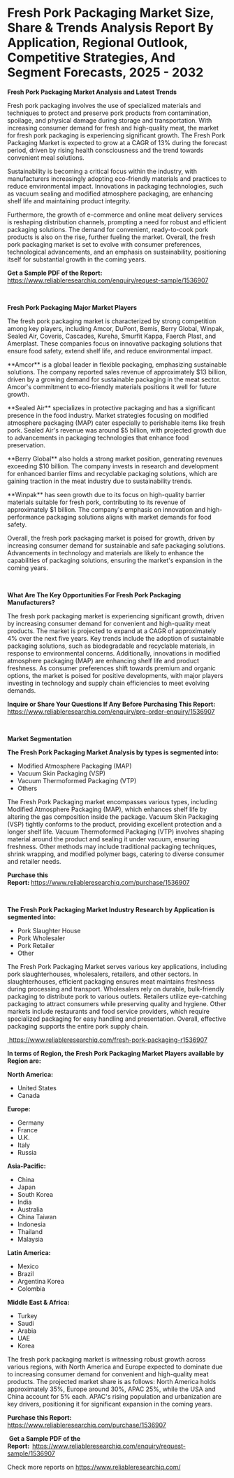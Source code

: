 <p><h1>Fresh Pork Packaging Market Size, Share & Trends Analysis Report By Application, Regional Outlook, Competitive Strategies, And Segment Forecasts, 2025 - 2032</h1></p><p><strong>Fresh Pork Packaging Market Analysis and Latest Trends</strong></p>
<p><p>Fresh pork packaging involves the use of specialized materials and techniques to protect and preserve pork products from contamination, spoilage, and physical damage during storage and transportation. With increasing consumer demand for fresh and high-quality meat, the market for fresh pork packaging is experiencing significant growth. The Fresh Pork Packaging Market is expected to grow at a CAGR of 13% during the forecast period, driven by rising health consciousness and the trend towards convenient meal solutions.</p><p>Sustainability is becoming a critical focus within the industry, with manufacturers increasingly adopting eco-friendly materials and practices to reduce environmental impact. Innovations in packaging technologies, such as vacuum sealing and modified atmosphere packaging, are enhancing shelf life and maintaining product integrity.</p><p>Furthermore, the growth of e-commerce and online meat delivery services is reshaping distribution channels, prompting a need for robust and efficient packaging solutions. The demand for convenient, ready-to-cook pork products is also on the rise, further fueling the market. Overall, the fresh pork packaging market is set to evolve with consumer preferences, technological advancements, and an emphasis on sustainability, positioning itself for substantial growth in the coming years.</p></p>
<p><strong>Get a Sample PDF of the Report:&nbsp;</strong> <a href="https://www.reliableresearchiq.com/enquiry/request-sample/1536907?utm_campaign=104&utm_medium=2&utm_source=Github&utm_content=ia&utm_term=02022025&utm_id=fresh-pork-packaging">https://www.reliableresearchiq.com/enquiry/request-sample/1536907</a></p>
<p>&nbsp;</p>
<p><strong>Fresh Pork Packaging Major Market Players</strong></p>
<p><p>The fresh pork packaging market is characterized by strong competition among key players, including Amcor, DuPont, Bemis, Berry Global, Winpak, Sealed Air, Coveris, Cascades, Kureha, Smurfit Kappa, Faerch Plast, and Amerplast. These companies focus on innovative packaging solutions that ensure food safety, extend shelf life, and reduce environmental impact.</p><p>**Amcor** is a global leader in flexible packaging, emphasizing sustainable solutions. The company reported sales revenue of approximately $13 billion, driven by a growing demand for sustainable packaging in the meat sector. Amcor's commitment to eco-friendly materials positions it well for future growth.</p><p>**Sealed Air** specializes in protective packaging and has a significant presence in the food industry. Market strategies focusing on modified atmosphere packaging (MAP) cater especially to perishable items like fresh pork. Sealed Air's revenue was around $5 billion, with projected growth due to advancements in packaging technologies that enhance food preservation.</p><p>**Berry Global** also holds a strong market position, generating revenues exceeding $10 billion. The company invests in research and development for enhanced barrier films and recyclable packaging solutions, which are gaining traction in the meat industry due to sustainability trends.</p><p>**Winpak** has seen growth due to its focus on high-quality barrier materials suitable for fresh pork, contributing to its revenue of approximately $1 billion. The company's emphasis on innovation and high-performance packaging solutions aligns with market demands for food safety.</p><p>Overall, the fresh pork packaging market is poised for growth, driven by increasing consumer demand for sustainable and safe packaging solutions. Advancements in technology and materials are likely to enhance the capabilities of packaging solutions, ensuring the market's expansion in the coming years.</p></p>
<p>&nbsp;</p>
<p><strong>What Are The Key Opportunities For Fresh Pork Packaging Manufacturers?</strong></p>
<p><p>The fresh pork packaging market is experiencing significant growth, driven by increasing consumer demand for convenient and high-quality meat products. The market is projected to expand at a CAGR of approximately 4% over the next five years. Key trends include the adoption of sustainable packaging solutions, such as biodegradable and recyclable materials, in response to environmental concerns. Additionally, innovations in modified atmosphere packaging (MAP) are enhancing shelf life and product freshness. As consumer preferences shift towards premium and organic options, the market is poised for positive developments, with major players investing in technology and supply chain efficiencies to meet evolving demands.</p></p>
<p><strong>Inquire or Share Your Questions If Any Before Purchasing This Report:</strong> <a href="https://www.reliableresearchiq.com/enquiry/pre-order-enquiry/1536907?utm_campaign=104&utm_medium=2&utm_source=Github&utm_content=ia&utm_term=02022025&utm_id=fresh-pork-packaging">https://www.reliableresearchiq.com/enquiry/pre-order-enquiry/1536907</a></p>
<p>&nbsp;</p>
<p><strong>Market Segmentation</strong></p>
<p><strong>The Fresh Pork Packaging Market Analysis by types is segmented into:</strong></p>
<p><ul><li>Modified Atmosphere Packaging (MAP)</li><li>Vacuum Skin Packaging (VSP)</li><li>Vacuum Thermoformed Packaging (VTP)</li><li>Others</li></ul></p>
<p><p>The Fresh Pork Packaging market encompasses various types, including Modified Atmosphere Packaging (MAP), which enhances shelf life by altering the gas composition inside the package. Vacuum Skin Packaging (VSP) tightly conforms to the product, providing excellent protection and a longer shelf life. Vacuum Thermoformed Packaging (VTP) involves shaping material around the product and sealing it under vacuum, ensuring freshness. Other methods may include traditional packaging techniques, shrink wrapping, and modified polymer bags, catering to diverse consumer and retailer needs.</p></p>
<p><strong>Purchase this Report:&nbsp;</strong><a href="https://www.reliableresearchiq.com/purchase/1536907?utm_campaign=104&utm_medium=2&utm_source=Github&utm_content=ia&utm_term=02022025&utm_id=fresh-pork-packaging">https://www.reliableresearchiq.com/purchase/1536907</a></p>
<p>&nbsp;</p>
<p><strong>The Fresh Pork Packaging Market Industry Research by Application is segmented into:</strong></p>
<p><ul><li>Pork Slaughter House</li><li>Pork Wholesaler</li><li>Pork Retailer</li><li>Other</li></ul></p>
<p><p>The Fresh Pork Packaging Market serves various key applications, including pork slaughterhouses, wholesalers, retailers, and other sectors. In slaughterhouses, efficient packaging ensures meat maintains freshness during processing and transport. Wholesalers rely on durable, bulk-friendly packaging to distribute pork to various outlets. Retailers utilize eye-catching packaging to attract consumers while preserving quality and hygiene. Other markets include restaurants and food service providers, which require specialized packaging for easy handling and presentation. Overall, effective packaging supports the entire pork supply chain.</p></p>
<p><a href="https://www.reliableresearchiq.com/fresh-pork-packaging-r1536907?utm_campaign=104&utm_medium=2&utm_source=Github&utm_content=ia&utm_term=02022025&utm_id=fresh-pork-packaging">&nbsp;https://www.reliableresearchiq.com/fresh-pork-packaging-r1536907</a></p>
<p><strong>In terms of Region, the Fresh Pork Packaging Market Players available by Region are:</strong></p>
<p>
    <p> <strong> North America: </strong>
        <ul>
            <li>United States</li>
            <li>Canada</li>
        </ul>
        </p> 
    <p> <strong> Europe: </strong>
        <ul>
            <li>Germany</li>
            <li>France</li>
            <li>U.K.</li>
            <li>Italy</li>
            <li>Russia</li>
        </ul>
        </p> 
    <p> <strong> Asia-Pacific: </strong>
        <ul>
            <li>China</li>
            <li>Japan</li>
            <li>South Korea</li>
            <li>India</li>
            <li>Australia</li>
            <li>China Taiwan</li>
            <li>Indonesia</li>
            <li>Thailand</li>
            <li>Malaysia</li>
        </ul>
        </p> 
    <p> <strong> Latin America: </strong>
        <ul>
            <li>Mexico</li>
            <li>Brazil</li>
            <li>Argentina Korea</li>
            <li>Colombia</li>
        </ul>
        </p> 
    <p> <strong> Middle East & Africa: </strong>
        <ul>
            <li>Turkey</li>
            <li>Saudi</li>
            <li>Arabia</li>
            <li>UAE</li>
            <li>Korea</li>
        </ul>
    </p>
    </p>
<p><p>The fresh pork packaging market is witnessing robust growth across various regions, with North America and Europe expected to dominate due to increasing consumer demand for convenient and high-quality meat products. The projected market share is as follows: North America holds approximately 35%, Europe around 30%, APAC 25%, while the USA and China account for 5% each. APAC's rising population and urbanization are key drivers, positioning it for significant expansion in the coming years.</p></p>
<p><strong>Purchase this Report: </strong><a href="https://www.reliableresearchiq.com/purchase/1536907?utm_campaign=104&utm_medium=2&utm_source=Github&utm_content=ia&utm_term=02022025&utm_id=fresh-pork-packaging">https://www.reliableresearchiq.com/purchase/1536907</a></p>
<p>&nbsp;<strong>Get a Sample PDF of the Report:&nbsp;&nbsp;</strong><a href="https://www.reliableresearchiq.com/enquiry/request-sample/1536907?utm_campaign=104&utm_medium=2&utm_source=Github&utm_content=ia&utm_term=02022025&utm_id=fresh-pork-packaging">https://www.reliableresearchiq.com/enquiry/request-sample/1536907</a></p>
<p><strong></strong></p>
<p>Check more reports on <a href="https://www.reliableresearchiq.com/?utm_campaign=104&utm_medium=2&utm_source=Github&utm_content=ia&utm_term=02022025&utm_id=fresh-pork-packaging">https://www.reliableresearchiq.com/</a></p>